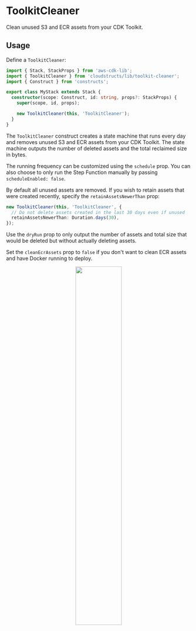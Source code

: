 # ToolkitCleaner

Clean unused S3 and ECR assets from your CDK Toolkit.

## Usage

Define a `ToolkitCleaner`:

```ts
import { Stack, StackProps } from 'aws-cdk-lib';
import { ToolkitCleaner } from 'cloudstructs/lib/toolkit-cleaner';
import { Construct } from 'constructs';

export class MyStack extends Stack {
  constructor(scope: Construct, id: string, props?: StackProps) {
    super(scope, id, props);

    new ToolkitCleaner(this, 'ToolkitCleaner');
  }
}
```

The `ToolkitCleaner` construct creates a state machine that runs every day
and removes unused S3 and ECR assets from your CDK Toolkit. The state machine
outputs the number of deleted assets and the total reclaimed size in bytes.

The running frequency can be customized using the `schedule` prop. You can also
choose to only run the Step Function manually by passing
`scheduleEnabled: false`.

By default all unused assets are removed. If you wish to retain assets that
were created recently, specify the `retainAssetsNewerThan` prop:

```ts
new ToolkitCleaner(this, 'ToolkitCleaner', {
  // Do not delete assets created in the last 30 days even if unused
  retainAssetsNewerThan: Duration.days(30),
});
```

Use the `dryRun` prop to only output the number of assets and total size that
would be deleted but without actually deleting assets.

Set the `cleanEcrAssets` prop to `false` if you don't want to clean ECR assets and have Docker running to deploy.

<p align="center">
  <img src="toolkit-cleaner.svg" width="50%">
</p>

